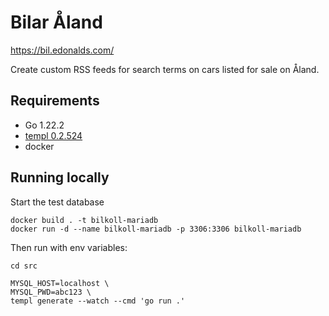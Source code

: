 # Bilar Åland

https://bil.edonalds.com/

Create custom RSS feeds for search terms on cars listed for sale on Åland.

## Requirements
- Go 1.22.2
- [templ 0.2.524](https://templ.guide/)
- docker

## Running locally
Start the test database

```
docker build . -t bilkoll-mariadb 
docker run -d --name bilkoll-mariadb -p 3306:3306 bilkoll-mariadb
```

Then run with env variables:

```
cd src

MYSQL_HOST=localhost \
MYSQL_PWD=abc123 \
templ generate --watch --cmd 'go run .'
 ```
